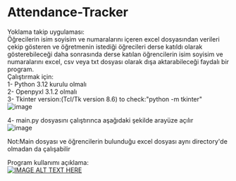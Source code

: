 # Attendance-Tracker<br>
Yoklama takip uygulaması: <br>Öğrecilerin isim soyisim ve numaralarını içeren excel dosyasından verileri çekip gösteren ve öğretmenin istediği öğrecileri derse katıldı olarak gösterebileceği daha sonrasında derse katılan öğrencilerin isim soyisim ve numaralarını excel, csv veya txt dosyası olarak dışa aktarabileceği faydalı bir program. <br>
Çalıştırmak için: <br>
1- Python 3.12 kurulu olmalı <br>
2- Openpyxl 3.1.2 olmalı <br>
3- Tkinter version:(Tcl/Tk version 8.6) to check:"python -m tkinter" <br>
![image](https://github.com/BurakkAlp/Attendance-Tracker/assets/174621343/7f241cfb-eed0-4096-9076-a2d2e0fb6472) <br>

4-  main.py dosyasını çalıştırınca aşağıdaki şekilde arayüze açılır <br>
![image](https://github.com/BurakkAlp/Attendance-Tracker/assets/174621343/19092be1-dfe4-4883-87ca-8e9efd0955f3) <br>

Not:Main dosyası ve öğrencilerin bulunduğu excel dosyası aynı directory'de olmadan da çalışabilir <br>

Program kullanımı açıklama: <br>
[![IMAGE ALT TEXT HERE](https://img.youtube.com/vi/7NYkBknHlfI/0.jpg)](https://www.youtube.com/watch?v=7NYkBknHlfI)
